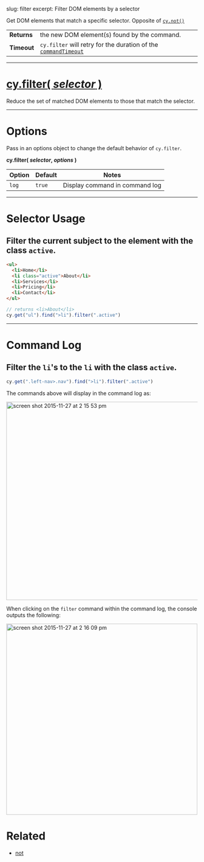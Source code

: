 slug: filter
excerpt: Filter DOM elements by a selector

Get DOM elements that match a specific selector. Opposite of [`cy.not()`](https://on.cypress.io/api/not)

| | |
|--- | --- |
| **Returns** | the new DOM element(s) found by the command. |
| **Timeout** | `cy.filter` will retry for the duration of the [`commandTimeout`](https://on.cypress.io/guides/configuration#section-global-options) |

***

# [cy.filter( *selector* )](#section-selector-usage)

Reduce the set of matched DOM elements to those that match the selector.

***

# Options

Pass in an options object to change the default behavior of `cy.filter`.

**cy.filter( *selector*, *options* )**

Option | Default | Notes
--- | --- | ---
`log` | `true` | Display command in command log

***

# Selector Usage

## Filter the current subject to the element with the class `active`.

```html
<ul>
  <li>Home</li>
  <li class="active">About</li>
  <li>Services</li>
  <li>Pricing</li>
  <li>Contact</li>
</ul>
```

```javascript
// returns <li>About</li>
cy.get("ul").find(">li").filter(".active")
```

***

# Command Log

## Filter the `li`'s to the `li` with the class `active`.

```javascript
cy.get(".left-nav>.nav").find(">li").filter(".active")
```

The commands above will display in the command log as:

<img width="522" alt="screen shot 2015-11-27 at 2 15 53 pm" src="https://cloud.githubusercontent.com/assets/1271364/11447263/7176e824-9511-11e5-93cc-fa10b3b94482.png">

When clicking on the `filter` command within the command log, the console outputs the following:

<img width="503" alt="screen shot 2015-11-27 at 2 16 09 pm" src="https://cloud.githubusercontent.com/assets/1271364/11447266/74b643a4-9511-11e5-8b42-6f6dfbdfb2a8.png">

# Related

- [not](https://on.cypress.io/api/not)